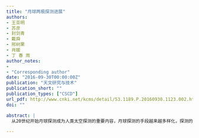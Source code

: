 ```yaml
---
title: "月球两极探测进展"
authors:
- 王亚明
- 苏彦
- 封剑青
- 戴舜
- 邢树果
- 肖媛
- 丁 春 雨
author_notes:
- 
- "Corresponding author"
date: "2016-09-30T00:00:00Z"
publication: "天文研究与技术"
publication_short: ""
publication_types: ["CSCD"]
url_pdf: http://www.cnki.net/kcms/detail/53.1189.P.20160930.1123.002.html
doi: ""

abstract: |
  从20世纪开始月球探测成为人类太空探测的重要内容，月球探测的手段越来越多样化，探测的分辨率越来越高，探测的区域也逐渐由全月转变为局部。月球的南北极区由于特殊的地理条件存在大面积的永久阴影区，因此一直以来备受国内外学者的重视。介绍了目前国内外对月球极区探测在光学影像、数字高程、水冰以及亮度温度等方面取得的重要科学成果，并且介绍了探测设备的参数，为我国正在开展的月球探测提供参考和建议。

---
```


